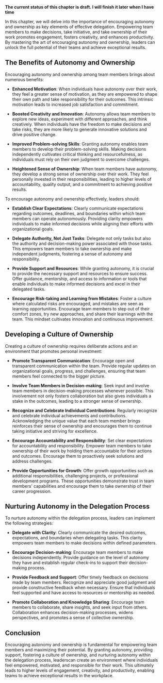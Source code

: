 **The current status of this chapter is draft. I will finish it later when I have time**

In this chapter, we will delve into the importance of encouraging autonomy and ownership as key elements of effective delegation. Empowering team members to make decisions, take initiative, and take ownership of their work promotes engagement, fosters creativity, and enhances productivity. By mastering the art of encouraging autonomy and ownership, leaders can unlock the full potential of their teams and achieve exceptional results.

The Benefits of Autonomy and Ownership
--------------------------------------

Encouraging autonomy and ownership among team members brings about numerous benefits:

* **Enhanced Motivation**: When individuals have autonomy over their work, they feel a greater sense of motivation, as they are empowered to shape their own path and take responsibility for their outcomes. This intrinsic motivation leads to increased job satisfaction and commitment.

* **Boosted Creativity and Innovation**: Autonomy allows team members to explore new ideas, experiment with different approaches, and think creatively. When individuals have the freedom to make decisions and take risks, they are more likely to generate innovative solutions and drive positive change.

* **Improved Problem-solving Skills**: Granting autonomy enables team members to develop their problem-solving skills. Making decisions independently cultivates critical thinking and resourcefulness, as individuals must rely on their own judgment to overcome challenges.

* **Heightened Sense of Ownership**: When team members have autonomy, they develop a strong sense of ownership over their work. They feel personally invested in their responsibilities, leading to higher levels of accountability, quality output, and a commitment to achieving positive results.

To encourage autonomy and ownership effectively, leaders should:

* **Establish Clear Expectations**: Clearly communicate expectations regarding outcomes, deadlines, and boundaries within which team members can operate autonomously. Providing clarity empowers individuals to make informed decisions while aligning their efforts with organizational goals.

* **Delegate Authority, Not Just Tasks**: Delegate not only tasks but also the authority and decision-making power associated with those tasks. This empowers team members to take ownership and make independent judgments, fostering a sense of autonomy and responsibility.

* **Provide Support and Resources**: While granting autonomy, it is crucial to provide the necessary support and resources to ensure success. Offer guidance, mentorship, and access to information or tools that enable individuals to make informed decisions and excel in their delegated tasks.

* **Encourage Risk-taking and Learning from Mistakes**: Foster a culture where calculated risks are encouraged, and mistakes are seen as learning opportunities. Encourage team members to step out of their comfort zones, try new approaches, and share their learnings with the team. This mindset cultivates innovation and continuous improvement.

Developing a Culture of Ownership
---------------------------------

Creating a culture of ownership requires deliberate actions and an environment that promotes personal investment:

* **Promote Transparent Communication**: Encourage open and transparent communication within the team. Provide regular updates on organizational goals, progress, and challenges, ensuring that team members feel connected to the bigger picture.

* **Involve Team Members in Decision-making**: Seek input and involve team members in decision-making processes whenever possible. This involvement not only fosters collaboration but also gives individuals a stake in the outcomes, leading to a stronger sense of ownership.

* **Recognize and Celebrate Individual Contributions**: Regularly recognize and celebrate individual achievements and contributions. Acknowledging the unique value that each team member brings reinforces their sense of ownership and encourages them to continue taking initiative and striving for excellence.

* **Encourage Accountability and Responsibility**: Set clear expectations for accountability and responsibility. Empower team members to take ownership of their work by holding them accountable for their actions and outcomes. Encourage them to proactively seek solutions and address challenges.

* **Provide Opportunities for Growth**: Offer growth opportunities such as additional responsibilities, challenging projects, or professional development programs. These opportunities demonstrate trust in team members' capabilities and encourage them to take ownership of their career progression.

Nurturing Autonomy in the Delegation Process
--------------------------------------------

To nurture autonomy within the delegation process, leaders can implement the following strategies:

* **Delegate with Clarity**: Clearly communicate the desired outcomes, expectations, and boundaries when delegating tasks. This clarity empowers team members to make decisions within defined parameters.

* **Encourage Decision-making**: Encourage team members to make decisions independently. Provide guidance on the level of autonomy they have and establish regular check-ins to support their decision-making process.

* **Provide Feedback and Support**: Offer timely feedback on decisions made by team members. Recognize and appreciate good judgment and provide constructive feedback when necessary. Ensure that individuals feel supported and have access to resources or mentorship as needed.

* **Promote Collaboration and Knowledge Sharing**: Encourage team members to collaborate, share insights, and seek input from others. Collaboration enhances decision-making processes, widens perspectives, and promotes a sense of collective ownership.

Conclusion
----------

Encouraging autonomy and ownership is fundamental for empowering team members and maximizing their potential. By granting autonomy, providing support, fostering a culture of ownership, and nurturing autonomy within the delegation process, leaderscan create an environment where individuals feel empowered, motivated, and responsible for their work. This ultimately leads to higher levels of engagement, creativity, and productivity, enabling teams to achieve exceptional results in the workplace.
